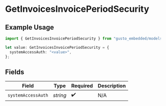 # GetInvoicesInvoicePeriodSecurity

## Example Usage

```typescript
import { GetInvoicesInvoicePeriodSecurity } from "gusto_embedded/models/operations";

let value: GetInvoicesInvoicePeriodSecurity = {
  systemAccessAuth: "<value>",
};
```

## Fields

| Field              | Type               | Required           | Description        |
| ------------------ | ------------------ | ------------------ | ------------------ |
| `systemAccessAuth` | *string*           | :heavy_check_mark: | N/A                |